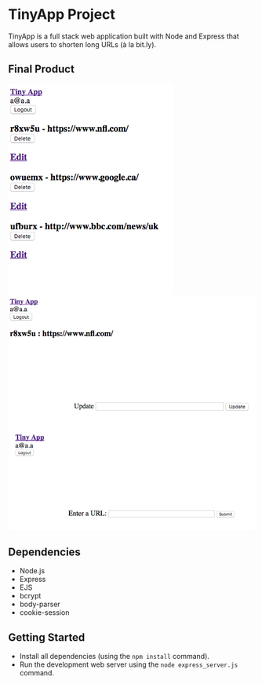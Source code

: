 # TinyApp Project

TinyApp is a full stack web application built with Node and Express that allows users to shorten long URLs (à la bit.ly).

## Final Product

!["Screenshot Of URL Page"](https://github.com/aishwaryaramachandran/tinyapp/blob/master/firstExpress/docs/urls-page.png)
!["Screenshot of Update Page"](https://github.com/aishwaryaramachandran/tinyapp/blob/master/firstExpress/docs/update-url.png)
!["Screenshot of New URL Page"](https://github.com/aishwaryaramachandran/tinyapp/blob/master/firstExpress/docs/urls-new-page.png)
## Dependencies

- Node.js
- Express
- EJS
- bcrypt
- body-parser
- cookie-session

## Getting Started

- Install all dependencies (using the `npm install` command).
- Run the development web server using the `node express_server.js` command.

